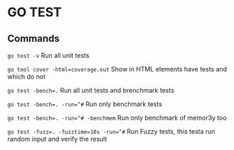 # GO TEST

## Commands

`go test -v` 
Run all unit tests

`go tool cover -html=coverage.out`
Show in HTML elements have tests and which do not

`go test -bench=.`
Run all unit tests and brenchmark tests 

`go test -bench=. -run=^#`
Run only benchmark tests

`go test -bench=. -run=^# -benchmem`
Run only benchmark of memor3y too

`go test -fuzz=. -fuzztime=10s -run=^#`
Run Fuzzy tests, this testa run random input and verify the result 